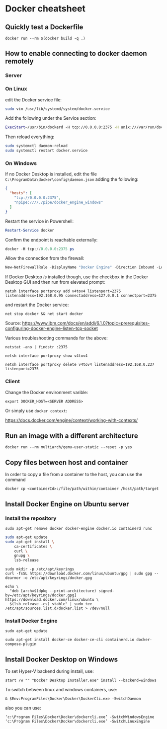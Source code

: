 # Docker cheatsheet

## Quickly test a Dockerfile
```
docker run --rm $(docker build -q .)
```

## How to enable connecting to docker daemon remotely

### Server 

### On Linux

edit the Docker service file:

```bash
sudo vim /usr/lib/systemd/system/docker.service
```
Add the following under the Service section:
```bash
ExecStart=/usr/bin/dockerd -H tcp://0.0.0.0:2375 -H unix:///var/run/docker.sock
```
Then reload everything:
```bash
sudo systemctl daemon-reload
sudo systemctl restart docker.service
```

### On Windows

If no Docker Desktop is installed, edit the file `C:\ProgramData\docker\config\daemon.json` adding the following:

```json
{
  "hosts": [
    "tcp://0.0.0.0:2375",
    "npipe:////./pipe/docker_engine_windows"
  ]
}
```

Restart the service in Powershell:

```powershell
Restart-Service docker
```
Confirm the endpoint is reachable externally:

```powershell
docker -H tcp://0.0.0.0:2375 ps
```
Allow the connection from the firewall:

```powershell
New-NetFirewallRule -DisplayName "Docker Engine" -Direction Inbound -LocalPort 2375 -Protocol TCP -Action Allow
```

If Docker Desktop *is* installed though, use the checkbox in the Docker Desktop GUI and then run from elevated prompt:

```
netsh interface portproxy add v4tov4 listenport=2375 listenaddress=192.168.0.95 connectaddress=127.0.0.1 connectport=2375
```

and restart the Docker service:

```
net stop docker && net start docker
```

Source: https://www.ibm.com/docs/en/addi/6.1.0?topic=prerequisites-configuring-docker-engine-listen-tcp-socket

Various troubleshooting commands for the above:


```
netstat -ano | findstr :2375
```

```
netsh interface portproxy show v4tov4
```

```
netsh interface portproxy delete v4tov4 listenaddress=192.168.0.237 listenport=2375
```

### Client
Change the Docker environment varible:
```
export DOCKER_HOST=<SERVER ADDRESS>
```

Or simply use `docker context`:

https://docs.docker.com/engine/context/working-with-contexts/

## Run an image with a different architecture

```
docker run --rm multiarch/qemu-user-static --reset -p yes
```

## Copy files between host and container

In order to copy a file from a container to the host, you can use the command
```
docker cp <containerId>:/file/path/within/container /host/path/target
```

## Install Docker Engine on Ubuntu server
### Install the repository
```
sudo apt-get remove docker docker-engine docker.io containerd runc
```
```bash
sudo apt-get update
sudo apt-get install \
    ca-certificates \
    curl \
    gnupg \
    lsb-release
```
```
sudo mkdir -p /etc/apt/keyrings
curl -fsSL https://download.docker.com/linux/ubuntu/gpg | sudo gpg --dearmor -o /etc/apt/keyrings/docker.gpg
```
```
echo \
  "deb [arch=$(dpkg --print-architecture) signed-by=/etc/apt/keyrings/docker.gpg] https://download.docker.com/linux/ubuntu \
  $(lsb_release -cs) stable" | sudo tee /etc/apt/sources.list.d/docker.list > /dev/null
```
### Install Docker Engine
```
sudo apt-get update
```
```
sudo apt-get install docker-ce docker-ce-cli containerd.io docker-compose-plugin
```

## Install Docker Desktop on Windows
To set Hyper-V backend during install, use:
```
start /w "" "Docker Desktop Installer.exe" install --backend=windows
```

To switch between linux and windows containers, use:
```
& $Env:ProgramFiles\Docker\Docker\DockerCli.exe -SwitchDaemon
```
also you can use:
```
‘c:\Program Files\Docker\Docker\dockercli.exe’ -SwitchWindowsEngine
‘c:\Program Files\Docker\Docker\dockercli.exe’ -SwitchLinuxEngine
```
